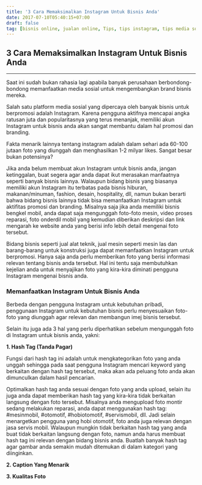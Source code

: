```yaml
---
title: '3 Cara Memaksimalkan Instagram Untuk Bisnis Anda'
date: 2017-07-10T05:40:15+07:00
draft: false
tag: [bisnis online, jualan online, Tips, tips instagram, tips media sosial, tips sosial media]
---
```

## 3 Cara Memaksimalkan Instagram Untuk Bisnis Anda
----
Saat ini sudah bukan rahasia lagi apabila banyak perusahaan berbondong-bondong memanfaatkan media sosial untuk mengembangkan brand bisnis mereka. 

Salah satu platform media sosial yang dipercaya oleh banyak bisnis untuk berpromosi adalah Instagram. Karena pengguna aktifnya mencapai angka ratusan juta dan popularitasnya yang terus menanjak, memiliki akun Instagram untuk bisnis anda akan sangat membantu dalam hal promosi dan branding. 

Fakta menarik lainnya tentang instagram adalah dalam sehari ada 60-100 jutaan foto yang diunggah dan menghasilkan 1-2 milyar likes. Sangat besar bukan potensinya? 

Jika anda belum membuat akun Instagram untuk bisnis anda, jangan ketinggalan, buat segera agar anda dapat ikut merasakan manfaatnya seperti banyak bisnis lainnya. Walaupun bidang bisnis yang biasanya memiliki akun Instagram itu terbatas pada bisnis hiburan, makanan/minuman, fashion, desain, hospitality, dll, namun bukan berarti bahwa bidang bisnis lainnya tidak bisa memanfaatkan Instagram untuk aktifitas promosi dan branding. Misalnya saja jika anda memiliki bisnis bengkel mobil, anda dapat saja mengunggah foto-foto mesin, video proses reparasi, foto onderdil mobil yang kemudian diberikan deskripsi dan link mengarah ke website anda yang berisi info lebih detail mengenai foto tersebut. 

Bidang bisnis seperti jual alat teknik, jual mesin seperti mesin las dan barang-barang untuk konstruksi juga dapat memanfaatkan Instagram untuk berpromosi. Hanya saja anda perlu memberikan foto yang berisi informasi relevan tentang bisnis anda tersebut. Hal ini tentu saja membutuhkan kejelian anda untuk menyajikan foto yang kira-kira diminati pengguna Instagram mengenai bisnis anda.

### Memanfaatkan Instagram Untuk Bisnis Anda

Berbeda dengan pengguna Instagram untuk kebutuhan pribadi, penggunaan Instagram untuk kebutuhan bisnis perlu menyesuaikan foto-foto yang diunggah agar relevan dan membangun imej bisnis tersebut. 

Selain itu juga ada 3 hal yang perlu diperhatikan sebelum mengunggah foto di Instagram untuk bisnis anda, yakni: 

**1. Hash Tag (Tanda Pagar)** 

Fungsi dari hash tag ini adalah untuk mengkategorikan foto yang anda unggah sehingga pada saat pengguna Instagram mencari keyword yang berkaitan dengan hash tag tersebut, maka akan ada peluang foto anda akan dimunculkan dalam hasil pencarian. 

Optimalkan hash tag anda sesuai dengan foto yang anda upload, selain itu juga anda dapat memberikan hash tag yang kira-kira tidak berkaitan langsung dengan foto tersebut. Misalnya anda mengupload foto montir sedang melakukan reparasi, anda dapat menggunakan hash tag: #mesinmobil, #otomotif, #hobiotomotif, #servismobil, dll. Jadi selain menargetkan pengguna yang hobi otomotif, foto anda juga relevan dengan jasa servis mobil. Walaupun mungkin tidak berkaitan hash tag yang anda buat tidak berkaitan langsung dengan foto, namun anda harus membuat hash tag ini relevan dengan bidang bisnis anda. Buatlah banyak hash tag agar gambar anda semakin mudah ditemukan di dalam kategori yang diinginkan. 

**2. Caption Yang Menarik** 

**3. Kualitas Foto**